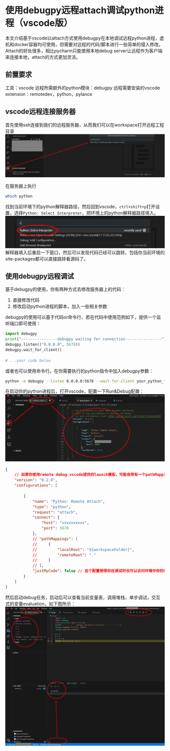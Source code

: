 # 使用debugpy远程attach调试python进程（vscode版）
本文介绍基于vscode以attach方式使用debugpy在本地调试远程python进程，虚机和docker容器均可使用，但需要对远程的代码/脚本进行一些简单的侵入修改。Attach的好处很多，相比pycharm只能使用本地debug server让远程作为客户端来连接本地，attach的方式更加灵活。

## 前置要求
工具：vscode
远程所需额外的python模块：debugpy
远程需要安装的vscode extension：remotedev，python，pylance

## vscode远程连接服务器
首先使用ssh连接到我们的远程服务器，从而我们可以在workspace打开远程工程目录
![](assets/image_0.png)

在服务器上执行
```bash
which python
```
找到当前环境下的python解释器路径，然后回到vscode，`ctrl+shift+p`打开设置，选择`Python: Select Interpreter`，把环境上的python解释器路径填入。
![](assets/image_1.png)
解释器填入后重启一下窗口，然后可以发现代码已经可以跳转，包括你当前环境的site-packages都可以直接跳转看源码了。

## 使用debugpy远程调试
基于debugpy的使用，你有两种方式去修改服务器上的代码：
1. 直接修改代码
2. 修改启动python进程的脚本，加入一些相关参数

debugpy的使用可以基于代码or命令行，若在代码中使用范例如下，提供一个监听端口即可使用：
```python
import debugpy
print("----------------debugpy waiting for connection----------------")
debugpy.listen(("0.0.0.0", 5678))
debugpy.wait_for_client()

# ...your code below

```
或者也可以使用命令行，在你需要执行的python指令中加入debugpy参数：
```bash
python -m debugpy --listen 0.0.0.0:5678 --wait-for-client your_python_file.py
```
在启动你的python进程后，打开vscode，配置一下Run&Debug配置：
![](assets/image_2.png)

```json
{
    // 如果你使用remote debug vscode提供的launch模板，可能会带有一个pathMappings的选项，需要直接删除它否则无法调试
    "version": "0.2.0",
    "configurations": [

        {
            "name": "Python: Remote Attach",
            "type": "python",
            "request": "attach",
            "connect": {
                "host": "xxxxxxxxxx",
                "port": 5678
            },
            // "pathMappings": [
            //     {
            //         "localRoot": "${workspaceFolder}",
            //         "remoteRoot": "."
            //     }
            // ],
            "justMyCode": false // 这个配置使得你在调试时也可以访问环境中你的项目所依赖的其他package的代码
        }
    ]
}
```
然后启动debug任务，启动后可以查看当前变量表，调用堆栈，单步调试，交互式的变量evaluation，如下图所示：
![](assets/image_3.png)
